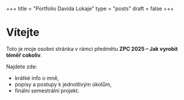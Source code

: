 +++
title = "Portfolio Davida Lokaje"
type = "posts"
draft = false
+++

# Vítejte 
Toto je moje osobní stránka v rámci předmětu **ZPC 2025 – Jak vyrobit téměř cokoliv**.  

Najdete zde:
- krátké info o mně,
- popisy a postupy k jednotlivým úkolům,
- finální semestrální projekt.

